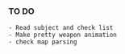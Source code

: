 ### TO DO 

    - Read subject and check list
    - Make pretty weapon animation
    - check map parsing

